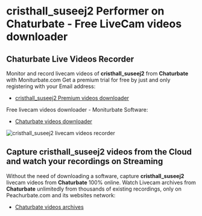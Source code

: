 # cristhall_suseej2 Performer on Chaturbate - Free LiveCam videos downloader

## Chaturbate Live Videos Recorder

Monitor and record livecam videos of **cristhall_suseej2** from **Chaturbate** with Moniturbate.com
Get a premium trial for free by just and only registering with your Email address:
* [cristhall_suseej2 Premium videos downloader](https://moniturbate.com/request-demo-licence-key.html)

Free livecam videos downloader - Moniturbate Software:
* [Chaturbate videos downloader](https://moniturbate.com/moniturbate-download-software.html)

![cristhall_suseej2 livecam videos recorder](https://peachurnet.com/templates/moniturbate-software.png)


## Capture cristhall_suseej2 videos from the Cloud and watch your recordings on Streaming

Without the need of downloading a software, capture **cristhall_suseej2** livecam videos from **Chaturbate** 100% online.
Watch Livecam archives from **Chaturbate** unlimitedly from thousands of existing recordings, only on Peachurbate.com and its websites network:
* [Chaturbate videos archives](https://peachurnet.com/)